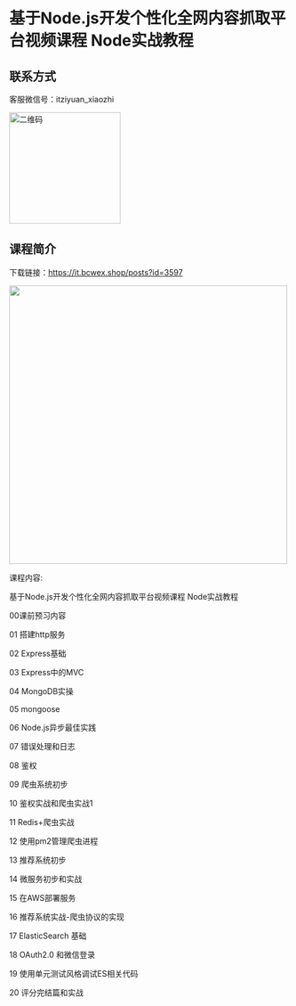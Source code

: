 # 基于Node.js开发个性化全网内容抓取平台视频课程 Node实战教程

## 联系方式

客服微信号：itziyuan_xiaozhi

<img src="https://ziyuanyun.oss-cn-guangzhou.aliyuncs.com/common/20240614073449/666b82192834a.jpg" width="200" height="200" alt="二维码">

## 课程简介

下载链接：https://it.bcwex.shop/posts?id=3597

<img src="https://ziyuanyun.oss-cn-guangzhou.aliyuncs.com/yun/20240515185233/664493f15d9bf.jpg" width="500" alt="">

  课程内容:

 基于Node.js开发个性化全网内容抓取平台视频课程 Node实战教程



 00课前预习内容

 01 搭建http服务

 02 Express基础

 03 Express中的MVC

 04 MongoDB实操

 05 mongoose

 06 Node.js异步最佳实践

 07 错误处理和日志

 08 鉴权

 09 爬虫系统初步

 10 鉴权实战和爬虫实战1

 11 Redis+爬虫实战

 12 使用pm2管理爬虫进程

 13 推荐系统初步

 14 微服务初步和实战

 15 在AWS部署服务

 16 推荐系统实战-爬虫协议的实现

 17 ElasticSearch 基础

 18 OAuth2.0 和微信登录

 19 使用单元测试风格调试ES相关代码

 20 评分完结篇和实战

  